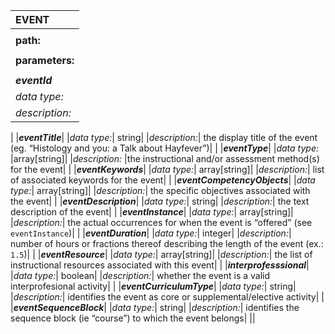 | EVENT |
|:--|
|||
| **path:**     | /api/v1/event |
||
| **parameters:**||
||
| _**eventId**_  |
| *data type:*| integer|
| *description:*| unique identifier for the given event|
|
|**_eventTitle_**|
|*data type:*| string|
|*description:*| the display title of the event (eg. “Histology and you: a Talk about Hayfever”)|
|
|**_eventType_**|
|*data type:* |array[string]|
|*description:* |the instructional and/or assessment method(s) for the event|
|
|**_eventKeywords_**|
|*data type:*| array[string]|
|*description:*| list of associated keywords for the event|
|
|**_eventCompetencyObjects_**|
|*data type:*| array[string]|
|*description:*| the specific objectives associated with the event|
|
|**_eventDescription_**|
|*data type:*| string|
|*description:*| the text description of the event|
|
|**_eventInstance_**|
|*data type:*| array[string]|
|*description:*| the actual occurrences for when the event is “offered” (see `eventInstance`)|
|
|**_eventDuration_**|
|*data type:*| integer|
|*description:*| number of hours or fractions thereof describing the length of the event (ex.: `1.5`)|
|
|**_eventResource_**|
|*data type:*| array[string]|
|*description:*| the list of instructional resources associated with this event|
|
|**_interprofesssional_**|
|*data type:*| boolean|
|*description:*| whether the event is a valid interprofesional activity|
|
|**_eventCurriculumType_**|
|*data type:*| string|
|*description:*| identifies the event as core or supplemental/elective activity|
|
|**_eventSequenceBlock_**|
|*data type:*| string|
|*description:*| identifies the sequence block (ie “course”) to which the event belongs|
||
